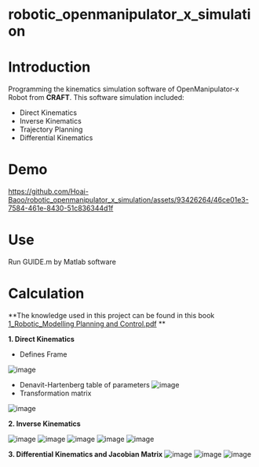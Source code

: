 # robotic_openmanipulator_x_simulation
# Introduction
Programming the kinematics simulation software of OpenManipulator-x Robot from **CRAFT**.
This software simulation included:
- Direct Kinematics
- Inverse Kinematics
- Trajectory Planning
- Differential Kinematics
# Demo
https://github.com/Hoai-Baoo/robotic_openmanipulator_x_simulation/assets/93426264/46ce01e3-7584-461e-8430-51c836344d1f

# Use
Run GUIDE.m by Matlab software

# Calculation
**The knowledge used in this project can be found in this book [1_Robotic_Modelling Planning and Control.pdf](https://github.com/Hoai-Baoo/robotic_openmanipulator_x_simulation/files/12225425/1_Robotic_Modelling.Planning.and.Control.pdf)
**

**1. Direct Kinematics**
- Defines Frame

![image](https://github.com/Hoai-Baoo/robotic_openmanipulator_x_simulation/assets/93426264/9fa2952a-1c02-4001-a0dd-7a2d4a2b7f5d)
- Denavit-Hartenberg table of parameters
![image](https://github.com/Hoai-Baoo/robotic_openmanipulator_x_simulation/assets/93426264/3b7ec764-937b-488c-9297-6c75cb630346)
- Transformation matrix

![image](https://github.com/Hoai-Baoo/robotic_openmanipulator_x_simulation/assets/93426264/946b104a-7399-48d3-8284-dc5a808e13d2)

**2. Inverse Kinematics**

![image](https://github.com/Hoai-Baoo/robotic_openmanipulator_x_simulation/assets/93426264/b9b06eaf-77d8-49e0-ae28-47fc235214c3)
![image](https://github.com/Hoai-Baoo/robotic_openmanipulator_x_simulation/assets/93426264/00d20f76-7be5-4bac-906f-e3fa6d8b84c6)
![image](https://github.com/Hoai-Baoo/robotic_openmanipulator_x_simulation/assets/93426264/bbdc7e8f-6fde-4071-8441-245dbef9407e)
![image](https://github.com/Hoai-Baoo/robotic_openmanipulator_x_simulation/assets/93426264/ba00a477-b0b2-40d0-a99a-6d919a0fe542)
![image](https://github.com/Hoai-Baoo/robotic_openmanipulator_x_simulation/assets/93426264/0ea308df-8a09-432b-87e3-d88a6f002c4a)





**3. Differential Kinematics and Jacobian Matrix**
![image](https://github.com/Hoai-Baoo/robotic_openmanipulator_x_simulation/assets/93426264/a7cea70d-ee77-4089-9b3a-dbb3f71b1e9f)
![image](https://github.com/Hoai-Baoo/robotic_openmanipulator_x_simulation/assets/93426264/8a72b4f4-8dd7-4e0e-b065-54755950b75c)
![image](https://github.com/Hoai-Baoo/robotic_openmanipulator_x_simulation/assets/93426264/eaab251d-b32f-4242-8103-62e800b836a7)


